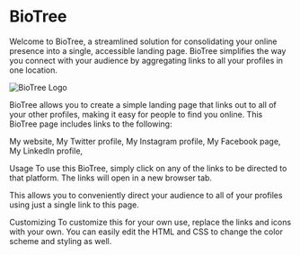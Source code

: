 # BioTree

Welcome to BioTree, a streamlined solution for consolidating your online presence into a single, accessible landing page. BioTree simplifies the way you connect with your audience by aggregating links to all your profiles in one location.

![BioTree Logo](https://raw.githubusercontent.com/surya304/Tapshort/main/userui/img/project.png)

BioTree allows you to create a simple landing page that links out to all of your other profiles, making it easy for people to find you online. This BioTree page includes links to the following:

My website, My Twitter profile, My Instagram profile, My Facebook page, My LinkedIn profile,

Usage To use this BioTree, simply click on any of the links to be directed to that platform. The links will open in a new browser tab.

This allows you to conveniently direct your audience to all of your profiles using just a single link to this page.

Customizing To customize this for your own use, replace the links and icons with your own. You can easily edit the HTML and CSS to change the color scheme and styling as well.


